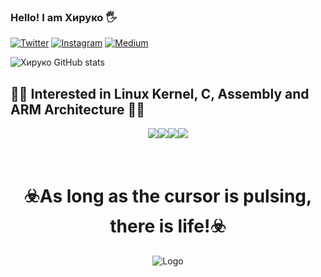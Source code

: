 ### Hello! I am Хируко 🖐️


[![Twitter](https://img.shields.io/badge/Twitter-1DA1F2?style=for-the-badge&logo=twitter&logoColor=white)](https://twitter.com/h1Ryk0) [![Instagram](https://img.shields.io/badge/Instagram-E4405F?style=for-the-badge&logo=instagram&logoColor=white)](https://www.instagram.com/_int0x80) [![Medium](https://img.shields.io/badge/Medium-12100E?style=for-the-badge&logo=medium&logoColor=white)](https://medium.com/@h1ruk0) 

![Хируко GitHub stats](https://github-readme-stats.vercel.app/api?username=h1Ryk0&show_icons=true&theme=highcontrast)


## 🏴‍☠️ Interested in Linux Kernel, C, Assembly and ARM Architecture 🏴‍☠️

<div style="display: flex; justify-content: center;">
    <img align="html5" src="https://img.shields.io/badge/Linux-FCC624?style=for-the-badge&logo=linux&logoColor=black" />
    <img align="html5" src="https://img.shields.io/badge/C-00599C?style=for-the-badge&logo=c&logoColor=white" />
    <img align="html5" src="https://img.shields.io/badge/Rust-000000?style=for-the-badge&logo=rust&logoColor=white" />
    <img align="html5" src="https://img.shields.io/badge/Raspberry%20Pi-A22846?style=for-the-badge&logo=Raspberry%20Pi&logoColor=white" />
</div>

# <br> <center>☣️As long as the cursor is pulsing, there is life!☣️</center>

<div style="display: flex; justify-content: center;">
    <img src="https://avatars.githubusercontent.com/u/99436926?v=4" alt="Logo" />
</div>
